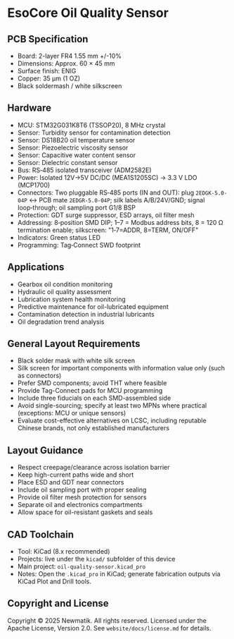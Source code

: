 # EsoCore Oil Quality Sensor

## PCB Specification

- Board: 2-layer FR4 1.55 mm +/-10%
- Dimensions: Approx. 60 × 45 mm
- Surface finish: ENIG
- Copper: 35 µm (1 OZ)
- Black soldermash / white silkscreen

## Hardware

- MCU: STM32G031K8T6 (TSSOP20), 8 MHz crystal
- Sensor: Turbidity sensor for contamination detection
- Sensor: DS18B20 oil temperature sensor
- Sensor: Piezoelectric viscosity sensor
- Sensor: Capacitive water content sensor
- Sensor: Dielectric constant sensor
- Bus: RS‑485 isolated transceiver (ADM2582E)
- Power: Isolated 12V→5V DC/DC (MEA1S1205SC) → 3.3 V LDO (MCP1700)
- Connectors: Two pluggable RS‑485 ports (IN and OUT): plug `2EDGK-5.0-04P` ↔ PCB mate `2EDGR-5.0-04P`; silk labels A/B/24V/GND; signal loop‑through; oil sampling port G1/8 BSP
- Protection: GDT surge suppressor, ESD arrays, oil filter mesh
- Addressing: 8‑position SMD DIP; 1–7 = Modbus address bits, 8 = 120 Ω termination enable; silkscreen: "1‑7=ADDR, 8=TERM, ON/OFF"
- Indicators: Green status LED
- Programming: Tag‑Connect SWD footprint

## Applications

- Gearbox oil condition monitoring
- Hydraulic oil quality assessment
- Lubrication system health monitoring
- Predictive maintenance for oil-lubricated equipment
- Contamination detection in industrial lubricants
- Oil degradation trend analysis

## General Layout Requirements

- Black solder mask with white silk screen
- Silk screen for important components with information value only (such as connectors)
- Prefer SMD components; avoid THT where feasible
- Provide Tag-Connect pads for MCU programming
- Include three fiducials on each SMD-assembled side
- Avoid single-sourcing; specify at least two MPNs where practical (exceptions: MCU or unique sensors)
- Evaluate cost-effective alternatives on LCSC, including reputable Chinese brands, not only established manufacturers

## Layout Guidance

- Respect creepage/clearance across isolation barrier
- Keep high-current paths wide and short
- Place ESD and GDT near connectors
- Include oil sampling port with proper sealing
- Provide oil filter mesh protection for sensors
- Separate oil and electronics compartments
- Allow space for oil-resistant gaskets and seals

## CAD Toolchain

- Tool: KiCad (8.x recommended)
- Projects: live under the `kicad/` subfolder of this device
- Main project: `oil-quality-sensor.kicad_pro`
- Notes: Open the `.kicad_pro` in KiCad; generate fabrication outputs via KiCad Plot and Drill tools.

## Copyright and License

Copyright © 2025 Newmatik. All rights reserved.
Licensed under the Apache License, Version 2.0. See `website/docs/license.md` for details.
